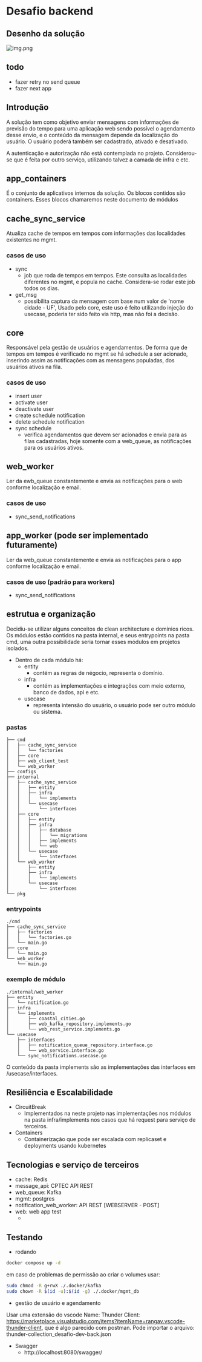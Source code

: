 # Desafio backend

## Desenho da solução

![img.png](img.png)

## todo
- fazer retry no send queue
- fazer next app

## Introdução
A solução tem como objetivo enviar mensagens com informações de previsão do tempo 
para uma aplicação web sendo possível o agendamento desse envio, e o conteúdo da mensagem depende 
da localização do usuário. O usuário poderá também ser cadastrado, ativado e desativado.

A autenticação e autorização não está contemplada no projeto. Considerou-se que é feita por outro serviço, utilizando talvez a camada de infra e etc.  

## app_containers
É o conjunto de aplicativos internos da solução. Os blocos contidos são containers. Esses blocos chamaremos neste documento de módulos

## cache_sync_service
Atualiza cache de tempos em tempos com informações das localidades existentes no mgmt.
### casos de uso
- sync
  - job que roda de tempos em tempos. Este consulta as localidades diferentes no mgmt, e popula no cache. Considera-se rodar este job todos os dias.
- get_msg
  - possibilita captura da mensagem com base num valor de 'nome cidade - UF', Usado pelo core, este uso é feito utilizando injeção do usecase, poderia ter sido feito via http, mas não foi a decisão.

## core
Responsável pela gestão de usuários e agendamentos. De forma que de tempos em tempos é verificado no mgmt se há schedule a ser acionado, inserindo assim as notificações com as mensagens populadas, dos usuários ativos na fila.
### casos de uso
- insert user
- activate user
- deactivate user
- create schedule notification
- delete schedule notification
- sync schedule
  - verifica agendamentos que devem ser acionados e envia para as filas cadastradas, hoje somente com a web_queue, as notificações para os usuários ativos.

## web_worker
Ler da ewb_queue constantemente e envia as notificações para o web conforme localização e email.
### casos de uso
- sync_send_notifications

## app_worker (pode ser implementado futuramente)
Ler da web_queue constantemente e envia as notificações para o app conforme localização e email.
### casos de uso (padrão para workers)
- sync_send_notifications

## estrutua e organização

Decidiu-se utilizar alguns conceitos de clean architecture e domínios ricos. 
Os módulos estão contidos na pasta internal, e seus entrypoints na pasta cmd, uma outra possibilidade seria tornar esses módulos em projetos isolados.
- Dentro de cada módulo há:
  - entity
    - contém as regras de négocio, representa o domínio.
  - infra
    - contém as implementações e integrações com meio externo, banco de dados, api e etc.
  - usecase
    - representa intensão do usuário, o usuário pode ser outro módulo ou sistema.
### pastas
```tree
├── cmd
│   ├── cache_sync_service
│   │   └── factories
│   ├── core
│   ├── web_client_test
│   └── web_worker
├── configs
├── internal
│   ├── cache_sync_service
│   │   ├── entity
│   │   ├── infra
│   │   │   └── implements
│   │   └── usecase
│   │       └── interfaces
│   ├── core
│   │   ├── entity
│   │   ├── infra
│   │   │   ├── database
│   │   │   │   └── migrations
│   │   │   ├── implements
│   │   │   └── web
│   │   └── usecase
│   │       └── interfaces
│   └── web_worker
│       ├── entity
│       ├── infra
│       │   └── implements
│       └── usecase
│           └── interfaces
└── pkg

```

### entrypoints
```tree
./cmd
├── cache_sync_service
│   ├── factories
│   │   └── factories.go
│   └── main.go
├── core
│   └── main.go
└── web_worker
    └── main.go
```

### exemplo de módulo
```tree
./internal/web_worker
├── entity
│   └── notification.go
├── infra
│   └── implements
│       ├── coastal_cities.go
│       ├── web_kafka_repository.implements.go
│       └── web_rest_service.implements.go
└── usecase
    ├── interfaces
    │   ├── notification_queue_repository.interface.go
    │   └── web_service.interface.go
    └── sync_notifications.usecase.go

```
O conteúdo da pasta implements são as implementações das interfaces em /usecase/interfaces.

## Resiliência e Escalabilidade

- CircuitBreak
  - Implementados na neste projeto nas implementações nos módulos na pasta infra/implements nos casos que há request para serviço de terceiros.
- Containers
  - Containerização que pode ser escalada com replicaset e deployments usando kubernetes


## Tecnologias e serviço de terceiros

- cache: Redis
- message_api: CPTEC API REST
- web_queue: Kafka
- mgmt: postgres
- notification_web_worker: API REST [WEBSERVER - POST]
- web: web app test 
  - [//]: # (  - todo)

## Testando

- rodando
```bash
docker compose up -d
```
em caso de problemas de permissão ao criar o volumes usar:
```bash
sudo chmod -R g+rwX ./.docker/kafka
sudo chown -R $(id -u):$(id -g) ./.docker/mgmt_db
```

- gestão de usuário e agendamento

Usar uma extensão do vscode Name: Thunder Client: https://marketplace.visualstudio.com/items?itemName=rangav.vscode-thunder-client, que é algo parecido com postman.
Pode importar o arquivo: thunder-collection_desafio-dev-back.json

- Swagger
  - http://localhost:8080/swagger/
